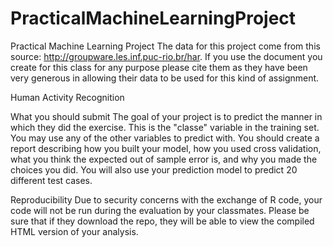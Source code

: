 # PracticalMachineLearningProject
Practical Machine Learning Project
The data for this project come from this source: http://groupware.les.inf.puc-rio.br/har. 
If you use the document you create for this class for any purpose please cite them as they have been 
very generous in allowing their data to be used for this kind of assignment.

Human Activity Recognition

What you should submit
The goal of your project is to predict the manner in which they did the exercise. 
This is the "classe" variable in the training set. You may use any of the other variables 
to predict with. You should create a report describing how you built your model, how you 
used cross validation, what you think the expected out of sample error is, and why you made 
the choices you did. You will also use your prediction model to predict 20 different test cases.

Reproducibility
Due to security concerns with the exchange of R code, your code will not be run during the 
evaluation by your classmates. Please be sure that if they download the repo, they will be 
able to view the compiled HTML version of your analysis.

